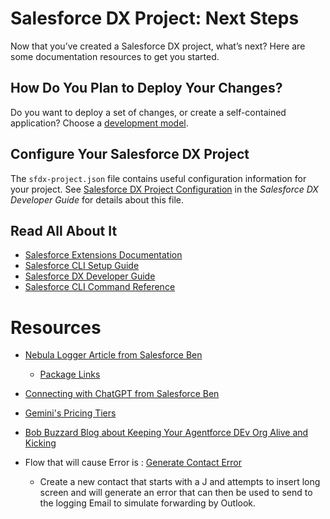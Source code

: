 # Salesforce DX Project: Next Steps

Now that you’ve created a Salesforce DX project, what’s next? Here are some documentation resources to get you started.

## How Do You Plan to Deploy Your Changes?

Do you want to deploy a set of changes, or create a self-contained application? Choose a [development model](https://developer.salesforce.com/tools/vscode/en/user-guide/development-models).

## Configure Your Salesforce DX Project

The `sfdx-project.json` file contains useful configuration information for your project. See [Salesforce DX Project Configuration](https://developer.salesforce.com/docs/atlas.en-us.sfdx_dev.meta/sfdx_dev/sfdx_dev_ws_config.htm) in the _Salesforce DX Developer Guide_ for details about this file.

## Read All About It

- [Salesforce Extensions Documentation](https://developer.salesforce.com/tools/vscode/)
- [Salesforce CLI Setup Guide](https://developer.salesforce.com/docs/atlas.en-us.sfdx_setup.meta/sfdx_setup/sfdx_setup_intro.htm)
- [Salesforce DX Developer Guide](https://developer.salesforce.com/docs/atlas.en-us.sfdx_dev.meta/sfdx_dev/sfdx_dev_intro.htm)
- [Salesforce CLI Command Reference](https://developer.salesforce.com/docs/atlas.en-us.sfdx_cli_reference.meta/sfdx_cli_reference/cli_reference.htm)


# Resources

- [Nebula Logger Article from Salesforce Ben](https://www.salesforceben.com/easily-debug-salesforce-using-nebula-logger/)
    - [Package Links](https://github.com/jongpie/NebulaLogger/)
- [Connecting with ChatGPT from Salesforce Ben](https://www.salesforceben.com/integrating-openais-chatgpt-with-the-salesforce-appexchange/)
- [Gemini's Pricing Tiers](https://ai.google.dev/gemini-api/docs/pricing)


- [Bob Buzzard Blog about Keeping Your Agentforce DEv Org Alive and Kicking](https://bobbuzzard.blogspot.com/2025/03/keep-your-agentforce-dev-org-alive-and.html)

- Flow that will cause Error is : [Generate Contact Error](https://orgfarm-6e403d0beb-dev-ed.develop.lightning.force.com/builder_platform_interaction/flowBuilder.app?flowDefId=300gL000000s2Pq&retUrl=/lightning/r/FlowRecord/2aFgL000000OsiPUAS/view)
  - Create a new contact that starts with a J and attempts to insert long screen and will generate an error that can then be used to send to the logging Email to simulate forwarding by Outlook.